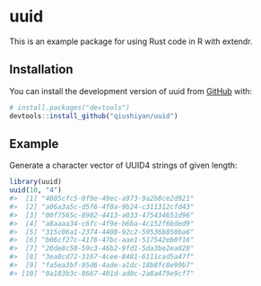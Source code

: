 
<!-- README.md is generated from README.Rmd. Please edit that file -->

# uuid

<!-- badges: start -->
<!-- badges: end -->

This is an example package for using Rust code in R with extendr.

## Installation

You can install the development version of uuid from
[GitHub](https://github.com/) with:

``` r
# install.packages("devtools")
devtools::install_github("qiushiyan/uuid")
```

## Example

Generate a character vector of UUID4 strings of given length:

``` r
library(uuid)
uuid(10, "4")
#>  [1] "4805cfc5-0f9e-49ec-a973-9a2b8ce2d921"
#>  [2] "a06a3a5c-d5f6-4f0a-9b24-c311312cfd43"
#>  [3] "00f7565c-8982-4413-a033-475434651d96"
#>  [4] "a8aaaa34-c6fc-4f9e-b6ba-4c152f6bded9"
#>  [5] "315c06a1-2374-4408-92c2-59536b850ba6"
#>  [6] "b06cf27c-4176-47bc-aae1-517542eb0f16"
#>  [7] "20de8c58-59c3-46b2-9fd1-5da3be2ea028"
#>  [8] "3ea8cd72-3167-4cee-8481-6111cad5a47f"
#>  [9] "fa5ea3bf-95d6-4ade-a1dc-18b8fc8e99b7"
#> [10] "0a183b3c-8667-401d-ad0c-2a8a479e9cf7"
```

